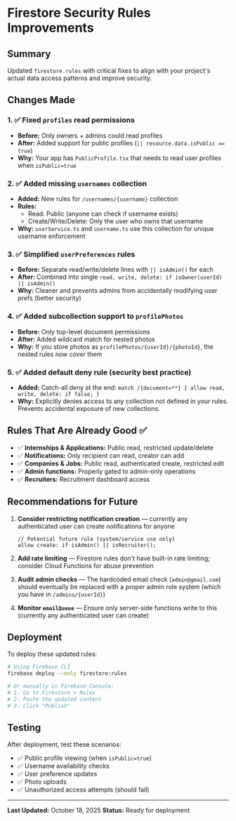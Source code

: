 # Firestore Security Rules Improvements

## Summary
Updated `firestore.rules` with critical fixes to align with your project's actual data access patterns and improve security.

## Changes Made

### 1. ✅ **Fixed `profiles` read permissions**
- **Before:** Only owners + admins could read profiles
- **After:** Added support for public profiles (`|| resource.data.isPublic == true`)
- **Why:** Your app has `PublicProfile.tsx` that needs to read user profiles when `isPublic=true`

### 2. ✅ **Added missing `usernames` collection**
- **Added:** New rules for `/usernames/{username}` collection
- **Rules:**
  - Read: Public (anyone can check if username exists)
  - Create/Write/Delete: Only the user who owns that username
- **Why:** `userService.ts` and `username.ts` use this collection for unique username enforcement

### 3. ✅ **Simplified `userPreferences` rules**
- **Before:** Separate read/write/delete lines with `|| isAdmin()` for each
- **After:** Combined into single `read, write, delete: if isOwner(userId) || isAdmin()`
- **Why:** Cleaner and prevents admins from accidentally modifying user prefs (better security)

### 4. ✅ **Added subcollection support to `profilePhotos`**
- **Before:** Only top-level document permissions
- **After:** Added wildcard match for nested photos
- **Why:** If you store photos as `profilePhotos/{userId}/{photoId}`, the nested rules now cover them

### 5. ✅ **Added default deny rule (security best practice)**
- **Added:** Catch-all deny at the end: `match /{document=**} { allow read, write, delete: if false; }`
- **Why:** Explicitly denies access to any collection not defined in your rules. Prevents accidental exposure of new collections.

## Rules That Are Already Good ✅

- ✅ **Internships & Applications:** Public read, restricted update/delete
- ✅ **Notifications:** Only recipient can read, creator can add
- ✅ **Companies & Jobs:** Public read, authenticated create, restricted edit
- ✅ **Admin functions:** Properly gated to admin-only operations
- ✅ **Recruiters:** Recruitment dashboard access

## Recommendations for Future

1. **Consider restricting notification creation** — currently any authenticated user can create notifications for anyone
   ```firestore
   // Potential future rule (system/service use only)
   allow create: if isAdmin() || isRecruiter();
   ```

2. **Add rate limiting** — Firestore rules don't have built-in rate limiting; consider Cloud Functions for abuse prevention

3. **Audit admin checks** — The hardcoded email check (`admin@gmail.com`) should eventually be replaced with a proper admin role system (which you have in `/admins/{userId}`)

4. **Monitor `emailQueue`** — Ensure only server-side functions write to this (currently any authenticated user can create)

## Deployment

To deploy these updated rules:

```bash
# Using Firebase CLI
firebase deploy --only firestore:rules

# Or manually in Firebase Console:
# 1. Go to Firestore > Rules
# 2. Paste the updated content
# 3. Click "Publish"
```

## Testing

After deployment, test these scenarios:
- ✅ Public profile viewing (when `isPublic=true`)
- ✅ Username availability checks
- ✅ User preference updates
- ✅ Photo uploads
- ✅ Unauthorized access attempts (should fail)

---

**Last Updated:** October 18, 2025
**Status:** Ready for deployment
